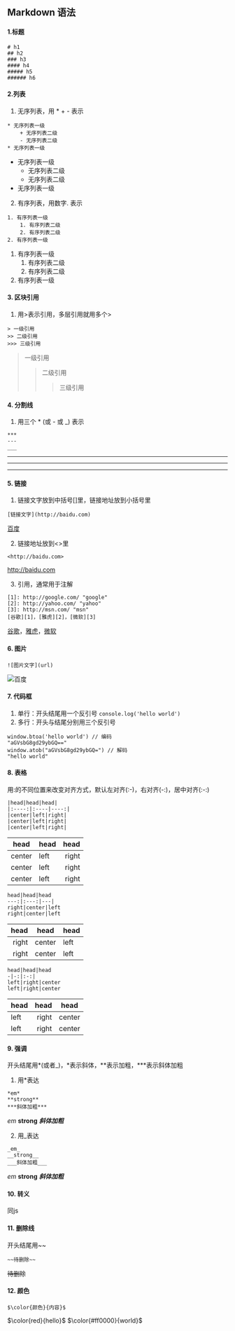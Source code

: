 ## Markdown 语法
#### 1.标题
```
# h1
## h2
### h3
#### h4
##### h5
###### h6
```

#### 2.列表
1. 无序列表，用 * + - 表示
```
* 无序列表一级
    + 无序列表二级
    - 无序列表二级
* 无序列表一级
```
* 无序列表一级
    + 无序列表二级
    - 无序列表二级
* 无序列表一级

2. 有序列表，用数字. 表示
```
1. 有序列表一级
    1. 有序列表二级
    2. 有序列表二级
2. 有序列表一级
```
1. 有序列表一级
    1. 有序列表二级
    2. 有序列表二级
2. 有序列表一级

#### 3. 区块引用
1. 用>表示引用，多层引用就用多个>
```
> 一级引用
>> 二级引用
>>> 三级引用
```
> 一级引用
>> 二级引用
>>> 三级引用

#### 4. 分割线
1. 用三个 * (或 - 或 _) 表示
```
***
---
___
```
***
---
___

#### 5. 链接
1. 链接文字放到中括号[]里，链接地址放到小括号里
```
[链接文字](http://baidu.com) 
```
[百度](http://baidu.com) 

2. 链接地址放到<>里
```
<http://baidu.com>
```
<http://baidu.com>

3. 引用，通常用于注解
```
[1]: http://google.com/ "google"
[2]: http://yahoo.com/ "yahoo"
[3]: http://msn.com/ "msn"
[谷歌][1]，[雅虎][2]，[微软][3]
```
[1]: http://google.com/ "google"
[2]: http://yahoo.com/ "yahoo"
[3]: http://msn.com/ "msn"
[谷歌][1]，[雅虎][2]，[微软][3]

#### 6. 图片
```
![图片文字](url)
```
![百度](https://www.baidu.com/img/bd_logo1.png)

#### 7. 代码框
1. 单行：开头结尾用一个反引号
`console.log('hello world')`
2. 多行：开头与结尾分别用三个反引号
```
window.btoa('hello world') // 编码
"aGVsbG8gd29ybGQ=="
window.atob("aGVsbG8gd29ybGQ=") // 解码
"hello world"
```

#### 8. 表格
用:的不同位置来改变对齐方式，默认左对齐(:-)，右对齐(-:)，居中对齐(:-:)
```
|head|head|head|
|:----:|:----|----:|
|center|left|right|
|center|left|right|
|center|left|right|
```
|head|head|head|
|:----:|:----|----:|
|center|left|right|
|center|left|right|
|center|left|right|
```
head|head|head
---:|:---:|---|
right|center|left
right|center|left
```
head|head|head
---:|:---:|---|
right|center|left
right|center|left
```
head|head|head
-|-:|:-:|
left|right|center
left|right|center
```
head|head|head
-|-:|:-:|
left|right|center
left|right|center

#### 9. 强调
开头结尾用*(或者_)，*表示斜体，**表示加粗，***表示斜体加粗
1. 用*表达
```
*em*
**strong**
***斜体加粗***
```
*em*
**strong**
***斜体加粗***

2. 用_表达
```
_em_
__strong__
___斜体加粗___
```
_em_
__strong__
___斜体加粗___

#### 10. 转义
同js

#### 11. 删除线
开头结尾用~~
```
~~待删除~~
```
~~待删除~~

#### 12. 颜色
```
$\color{颜色}{内容}$
```
$\color{red}{hello}$ $\color{#ff0000}{world}$

